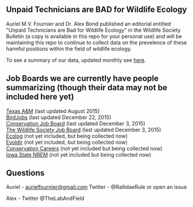 ## Unpaid Technicians are BAD for Wildlife Ecology

Auriel M.V. Fournier and Dr. Alex Bond published an editorial entitled "Unpaid Technicians are Bad for Wildlife Ecology" in the Wildlife Society Bulletin (a copy is available in this repo for your personal use) and will be maintaining this repo to continue to collect data on the prevelence of these harmful positions within the field of wildlife ecology. 

To see a summary of our data, updated monthly see [here](https://github.com/aurielfournier/unpaid_technicians/blob/master/unpaid_tech_summary.html).


## Job Boards we are currently have people summarizing (though their data may not be included here yet)

[Texas A&M](http://wfscjobs.tamu.edu/job-board/) (last updated August 2015)  
[BirdJobs](https://www.osnabirds.org/Jobs.aspx) (last updated December 22, 2015)  
[Conservation Job Board](http://www.conservationjobboard.com/) (last updated December 3, 2015)  
[The Wildlife Society Job Board](http://careers.wildlife.org/home/index.cfm?site_id=8764) (last updated December 3, 2015)   
[Ecolog](https://listserv.umd.edu/archives/ecolog-l.html) (not yet included, but being collected now)  
[Evoldir](http://life.mcmaster.ca/cgi-bin/my_wrap/brian/evoldir/Jobs/) (not yet included, but being collected now)  
[Conservation Careers](http://www.conservation-careers.com/job/) (not yet included but being collected now)  
[Iowa State NREM](http://www.nrem.iastate.edu/employment/) (not yet included but being collected now)

## Questions 

Auriel - aurielfournier@gmail.com Twitter - @RallidaeRule or open an issue  

Alex - Twitter @TheLabAndField
